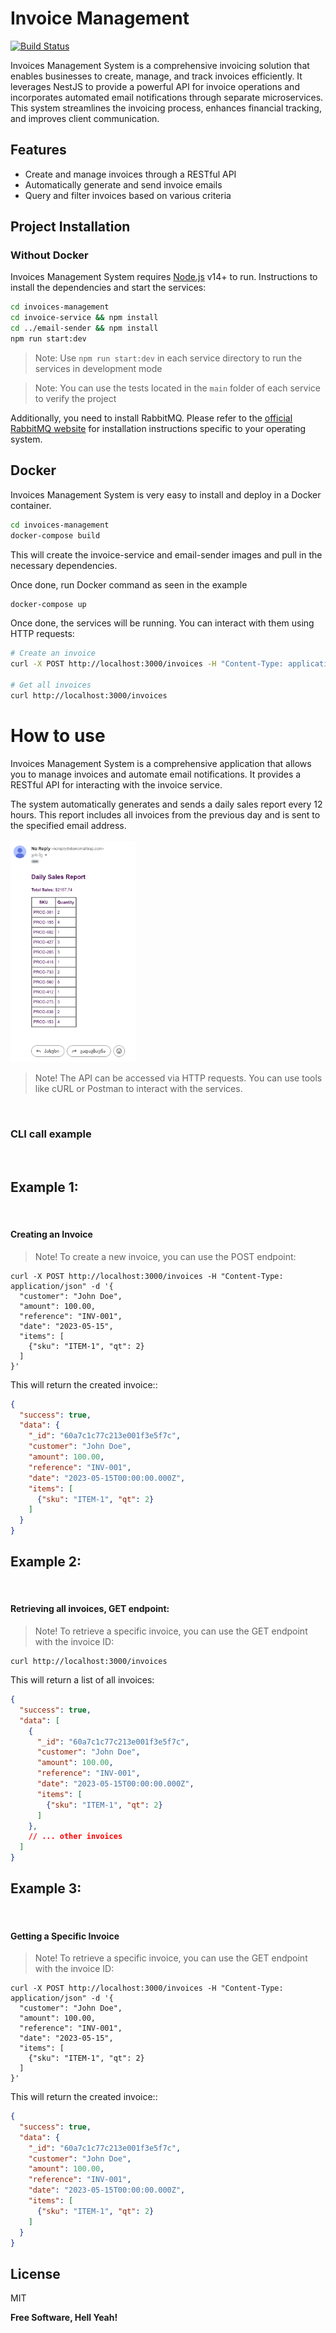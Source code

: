 
# Invoice Management 

[![Build Status](https://travis-ci.org/joemccann/dillinger.svg?branch=master)](https://travis-ci.org/joemccann/dillinger)

Invoices Management System is a comprehensive invoicing solution that enables businesses to create, manage, and track invoices efficiently. It leverages NestJS to provide a powerful API for invoice operations and incorporates automated email notifications through separate microservices. This system streamlines the invoicing process, enhances financial tracking, and improves client communication.

## Features

- Create and manage invoices through a RESTful API
- Automatically generate and send invoice emails
- Query and filter invoices based on various criteria


## Project Installation

### Without Docker

Invoices Management System requires [Node.js](https://nodejs.org/) v14+ to run.
Instructions to install the dependencies and start the services:
```sh
cd invoices-management
cd invoice-service && npm install
cd ../email-sender && npm install
npm run start:dev
```
> Note: Use `npm run start:dev` in each service directory to run the services in development mode

> Note: You can use the tests located in the `main` folder of each service to verify the project

Additionally, you need to install RabbitMQ. Please refer to the <a href="https://www.rabbitmq.com/docs/download">official RabbitMQ website</a> for installation instructions specific to your operating system.

## Docker

Invoices Management System is very easy to install and deploy in a Docker container.

```sh
cd invoices-management
docker-compose build
```

This will create the invoice-service and email-sender images and pull in the necessary dependencies.

Once done, run Docker command as seen in the example

```sh
docker-compose up
```


Once done, the services will be running. You can interact with them using HTTP requests:

```sh
# Create an invoice
curl -X POST http://localhost:3000/invoices -H "Content-Type: application/json" -d '{"customer":"John Doe","amount":100,"reference":"INV-001"}'

# Get all invoices
curl http://localhost:3000/invoices
```

# How to use 

Invoices Management System is a comprehensive application that allows you to manage invoices and automate email notifications. It provides a RESTful API for interacting with the invoice service.

The system automatically generates and sends a daily sales report every 12 hours. This report includes all invoices from the previous day and is sent to the specified email address.
<br>
<br>
<img src="./images/image.png" alt="invoce being sent to email" width="200"/>



> Note! The API can be accessed via HTTP requests. You can use tools like cURL or Postman to interact with the services.

</br>


### CLI call example



</br>

## Example 1:

</br>

#### Creating an Invoice

> Note! To create a new invoice, you can use the POST endpoint:

```curl
curl -X POST http://localhost:3000/invoices -H "Content-Type: application/json" -d '{
  "customer": "John Doe",
  "amount": 100.00,
  "reference": "INV-001",
  "date": "2023-05-15",
  "items": [
    {"sku": "ITEM-1", "qt": 2}
  ]
}'
```

This will return the created invoice:: 

```json
{
  "success": true,
  "data": {
    "_id": "60a7c1c77c213e001f3e5f7c",
    "customer": "John Doe",
    "amount": 100.00,
    "reference": "INV-001",
    "date": "2023-05-15T00:00:00.000Z",
    "items": [
      {"sku": "ITEM-1", "qt": 2}
    ]
  }
}
```
## Example 2:

</br>

#### Retrieving all invoices, GET endpoint:

> Note! To retrieve a specific invoice, you can use the GET endpoint with the invoice ID:

```curl
curl http://localhost:3000/invoices
```

This will return a list of all invoices:

```json
{
  "success": true,
  "data": [
    {
      "_id": "60a7c1c77c213e001f3e5f7c",
      "customer": "John Doe",
      "amount": 100.00,
      "reference": "INV-001",
      "date": "2023-05-15T00:00:00.000Z",
      "items": [
        {"sku": "ITEM-1", "qt": 2}
      ]
    },
    // ... other invoices
  ]
}
```
## Example 3:

</br>

#### Getting a Specific Invoice

> Note! To retrieve a specific invoice, you can use the GET endpoint with the invoice ID:

```curl
curl -X POST http://localhost:3000/invoices -H "Content-Type: application/json" -d '{
  "customer": "John Doe",
  "amount": 100.00,
  "reference": "INV-001",
  "date": "2023-05-15",
  "items": [
    {"sku": "ITEM-1", "qt": 2}
  ]
}'
```

This will return the created invoice:: 

```json
{
  "success": true,
  "data": {
    "_id": "60a7c1c77c213e001f3e5f7c",
    "customer": "John Doe",
    "amount": 100.00,
    "reference": "INV-001",
    "date": "2023-05-15T00:00:00.000Z",
    "items": [
      {"sku": "ITEM-1", "qt": 2}
    ]
  }
}
```


## License

MIT

**Free Software, Hell Yeah!**